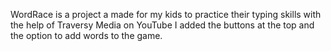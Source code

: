 WordRace is a project a made for my kids to practice their typing skills with the help of Traversy Media on YouTube
I added the buttons at the top and the option to add words to the game.
